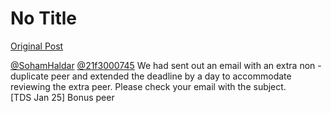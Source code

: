 # No Title

[Original Post](https://discourse.onlinedegree.iitm.ac.in/t/172471/3)

<p><a class="mention" href="/u/sohamhaldar">@SohamHaldar</a> <a class="mention" href="/u/21f3000745">@21f3000745</a> We had sent out an email with an extra non - duplicate peer and extended the deadline by a day to accommodate reviewing the extra peer. Please check your email with the subject.<br>
[TDS Jan 25] Bonus peer</p>